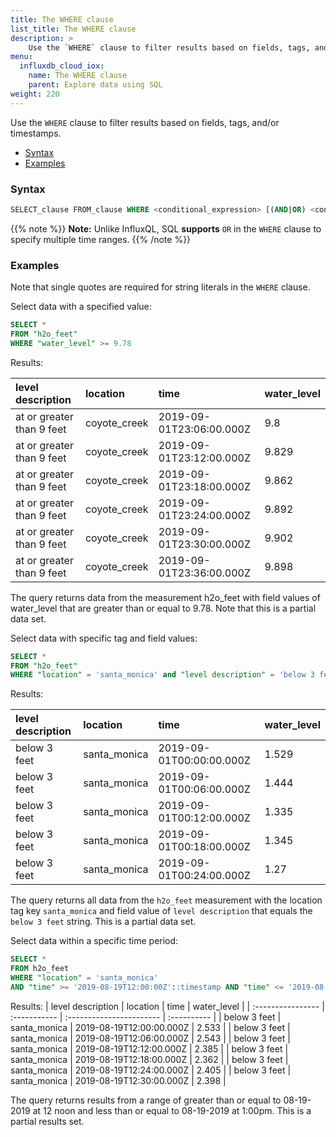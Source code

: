 ```yaml
---
title: The WHERE clause
list_title: The WHERE clause
description: > 
    Use the `WHERE` clause to filter results based on fields, tags, and/or timestamps.
menu:
  influxdb_cloud_iox:
    name: The WHERE clause
    parent: Explore data using SQL
weight: 220
---
```


Use the `WHERE` clause to filter results based on fields, tags, and/or timestamps.

- [Syntax](#syntax)
- [Examples](#examples)

### Syntax

```sql
SELECT_clause FROM_clause WHERE <conditional_expression> [(AND|OR) <conditional_expression> [...]]
```

{{% note %}}
**Note:** Unlike InfluxQL, SQL **supports** `OR` in the `WHERE` clause to specify multiple time ranges.
{{% /note %}}


### Examples

Note that single quotes are required for string literals in the `WHERE` clause. 

Select data with a specified value:

```sql
SELECT * 
FROM "h2o_feet" 
WHERE "water_level" >= 9.78
```
Results:

| level description         | location     | time                     | water_level |
| :------------------------ | :----------- | :----------------------- | :---------- |
| at or greater than 9 feet | coyote_creek | 2019-09-01T23:06:00.000Z | 9.8         |
| at or greater than 9 feet | coyote_creek | 2019-09-01T23:12:00.000Z | 9.829       |
| at or greater than 9 feet | coyote_creek | 2019-09-01T23:18:00.000Z | 9.862       |
| at or greater than 9 feet | coyote_creek | 2019-09-01T23:24:00.000Z | 9.892       |
| at or greater than 9 feet | coyote_creek | 2019-09-01T23:30:00.000Z | 9.902       |
| at or greater than 9 feet | coyote_creek | 2019-09-01T23:36:00.000Z | 9.898       |

The query returns data from the measurement h2o_feet with field values of water_level that are greater than or equal to 9.78. Note that this is a partial data set.

Select data with specific tag and field values:

```sql
SELECT * 
FROM "h2o_feet" 
WHERE "location" = 'santa_monica' and "level description" = 'below 3 feet' 
```
Results:

| level description | location     | time                     | water_level |
| :---------------- | :----------- | :----------------------- | :---------- |
| below 3 feet      | santa_monica | 2019-09-01T00:00:00.000Z | 1.529       |
| below 3 feet      | santa_monica | 2019-09-01T00:06:00.000Z | 1.444       |
| below 3 feet      | santa_monica | 2019-09-01T00:12:00.000Z | 1.335       |
| below 3 feet      | santa_monica | 2019-09-01T00:18:00.000Z | 1.345       |
| below 3 feet      | santa_monica | 2019-09-01T00:24:00.000Z | 1.27        |

The query returns all data from the `h2o_feet` measurement with the location tag key `santa_monica` and field value of `level description` that equals the `below 3 feet` string. This is a partial data set.

Select data within a specific time period:

```sql
SELECT *
FROM h2o_feet 
WHERE "location" = 'santa_monica'
AND "time" >= '2019-08-19T12:00:00Z'::timestamp AND "time" <= '2019-08-19T13:00:00Z'::timestamp 
```

Results:
| level description | location     | time                     | water_level |
| :---------------- | :----------- | :----------------------- | :---------- |
| below 3 feet      | santa_monica | 2019-08-19T12:00:00.000Z | 2.533       |
| below 3 feet      | santa_monica | 2019-08-19T12:06:00.000Z | 2.543       |
| below 3 feet      | santa_monica | 2019-08-19T12:12:00.000Z | 2.385       |
| below 3 feet      | santa_monica | 2019-08-19T12:18:00.000Z | 2.362       |
| below 3 feet      | santa_monica | 2019-08-19T12:24:00.000Z | 2.405       |
| below 3 feet      | santa_monica | 2019-08-19T12:30:00.000Z | 2.398       |

The query returns results from a range of greater than or equal to 08-19-2019 at 12 noon and less than or equal to  08-19-2019 at 1:00pm. This is a partial results set.


